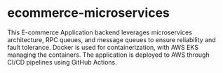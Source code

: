 # ecommerce-microservices
This E-commerce Application backend leverages microservices architecture, RPC queues, and message queues to ensure reliability and fault tolerance. Docker is used for containerization, with AWS EKS managing the containers. The application is deployed to AWS through CI/CD pipelines using GitHub Actions. 
